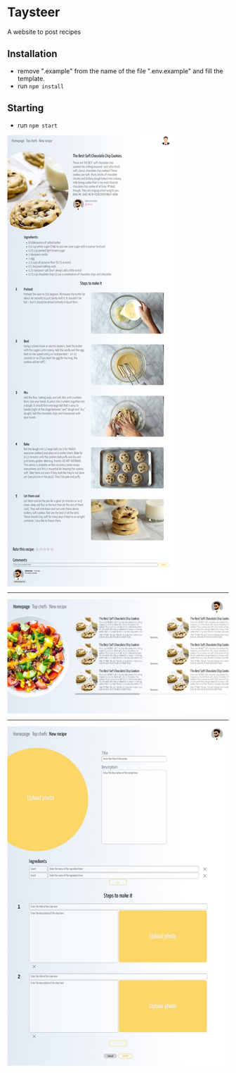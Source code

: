 # Taysteer

A website to post recipes

## Installation

- remove ".example" from the name of the file ".env.example" and fill the template.
- run `npm install`

## Starting

- run `npm start`

<img src=".assets/recipe.jpeg" align="center" />
<hr />
<img src=".assets/homepage.jpeg" align="center" />
<hr />
<img src=".assets/new-recipe.jpeg" align="center" />
